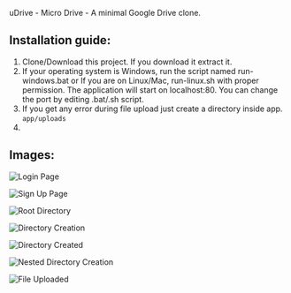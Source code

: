 uDrive - Micro Drive - A minimal Google Drive clone.

## Installation guide: 
1. Clone/Download this project. If you download it extract it.
2. If your operating system is Windows, run the script named run-windows.bat or If you are on Linux/Mac, run-linux.sh with proper permission.  The application will start on localhost:80. You can change the port by editing .bat/.sh script.
3. If you get any error during file upload just create a directory inside app. `app/uploads`
4. 
## Images:

![Login Page](https://i.ibb.co.com/xs7VtRF/image.png "Login Page")


![Sign Up Page](https://i.ibb.co.com/WVhDgTp/image.png "Sign Up Page")

![Root Directory](https://i.ibb.co.com/1dZRC6C/image.png "Root Directory")

![Directory Creation](https://i.ibb.co.com/5FkTDdd/image.png "Directory Creation")

![Directory Created](https://i.ibb.co.com/3S5wbPd/image.png "Directory Created")

![Nested Directory Creation](https://i.ibb.co.com/yRYdhMX/image.png "Nested Directory Creation")

![File Uploaded](https://i.ibb.co.com/Zf65wSY/image.png "File Uploaded")

